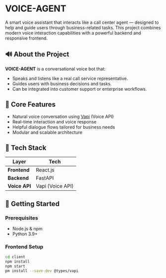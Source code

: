 # VOICE-AGENT

A smart voice assistant that interacts like a call center agent — designed to help and guide users through business-related tasks. This project combines modern voice interaction capabilities with a powerful backend and responsive frontend.

## 🔊 About the Project

**VOICE-AGENT** is a conversational voice bot that:
- Speaks and listens like a real call service representative.
- Guides users with business decisions and tasks.
- Can be integrated into customer support or enterprise workflows.

## 🧠 Core Features

- Natural voice conversation using [Vapi](https://vapi.dev) (Voice API)
- Real-time interaction and voice response
- Helpful dialogue flows tailored for business needs
- Modular and scalable architecture

## 🧩 Tech Stack

| Layer       | Tech             |
|-------------|------------------|
| **Frontend**| React.js         |
| **Backend** | FastAPI          |
| **Voice API** | Vapi (Voice API) |

## 🚀 Getting Started

### Prerequisites

- Node.js & npm
- Python 3.9+

### Frontend Setup

```bash
cd client
npm install
npm start
pm install --save-dev @types/vapi
